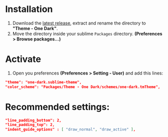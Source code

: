 # Installation

1. Download the [latest release](https://github.com/andresmichel/one-dark-theme/releases/latest), extract and rename the directory to **"Theme - One Dark"**.
2. Move the directory inside your sublime `Packages` directory. **(Preferences > Browse packages...)**

# Activate

1. Open you preferences **(Preferences > Setting - User)** and add this lines:

```json
"theme": "one-dark.sublime-theme",
"color_scheme": "Packages/Theme - One Dark/schemes/one-dark.tmTheme",
```

# Recommended settings:

```json
"line_padding_bottom": 2,
"line_padding_top": 2,
"indent_guide_options" : [ "draw_normal", "draw_active" ],
```
